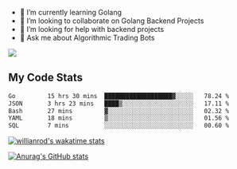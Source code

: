 
- 🌱 I’m currently learning Golang
- 👯 I’m looking to collaborate on Golang Backend Projects
- 🤔 I’m looking for help with backend projects
- 💬 Ask me about Algorithmic Trading Bots

![](https://github-profile-trophy.vercel.app/?username=kevinbarrero)

## My Code Stats

<!--START_SECTION:waka-->

```txt
Go         15 hrs 30 mins  ███████████████████▓░░░░░   78.24 %
JSON       3 hrs 23 mins   ████▒░░░░░░░░░░░░░░░░░░░░   17.11 %
Bash       27 mins         ▓░░░░░░░░░░░░░░░░░░░░░░░░   02.32 %
YAML       18 mins         ▒░░░░░░░░░░░░░░░░░░░░░░░░   01.56 %
SQL        7 mins          ░░░░░░░░░░░░░░░░░░░░░░░░░   00.60 %
```

<!--END_SECTION:waka-->

[![willianrod's wakatime stats](https://github-readme-stats.vercel.app/api/wakatime?username=holdandup&layout=compact&theme=react&custom_title=Wakatime%20All%20Time%20Stats&langs_count=8)](https://github.com/anuraghazra/github-readme-stats)

[![Anurag's GitHub stats](https://github-readme-stats.vercel.app/api?username=Kevinbarrero)](https://github.com/anuraghazra/github-readme-stats)





